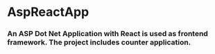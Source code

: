 # AspReactApp

### An ASP Dot Net Application with React is used as frontend framework. The project includes counter application.
